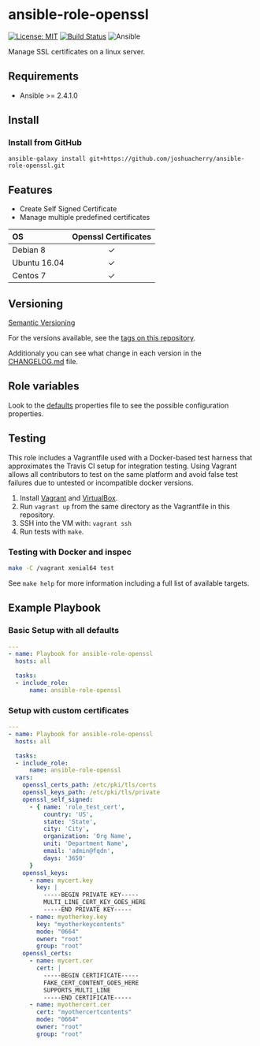 # ansible-role-openssl

[![License: MIT](https://img.shields.io/badge/License-MIT-yellow.svg)](https://opensource.org/licenses/MIT)
[![Build Status](https://travis-ci.org/joshuacherry/ansible-role-openssl.svg?branch=master)](https://travis-ci.org/joshuacherry/ansible-role-openssl)
![Ansible](https://img.shields.io/badge/ansible-2.4.1.0-green.svg)

Manage SSL certificates on a linux server.

## Requirements

- Ansible >= 2.4.1.0

## Install

### Install from GitHub

`ansible-galaxy install git+https://github.com/joshuacherry/ansible-role-openssl.git`

## Features

- Create Self Signed Certificate
- Manage multiple predefined certificates

| OS            | Openssl Certificates  |
| :------------ | :-----------:         |
| Debian 8      | ✓                     |
| Ubuntu 16.04  | ✓                     |
| Centos 7      | ✓                     |

## Versioning

[Semantic Versioning](http://semver.org/)

For the versions available, see the [tags on this repository](https://github.com/joshuacherry/ansible-role-openssl/tags).

Additionaly you can see what change in each version in the [CHANGELOG.md](CHANGELOG.md) file.

## Role variables

Look to the [defaults](defaults/main.yml) properties file to see the possible configuration properties.

## Testing

This role includes a Vagrantfile used with a Docker-based test harness that approximates the Travis CI setup for integration testing. Using Vagrant allows all contributors to test on the same platform and avoid false test failures due to untested or incompatible docker versions.

1. Install [Vagrant](https://www.vagrantup.com/) and [VirtualBox](https://www.virtualbox.org/).
1. Run `vagrant up` from the same directory as the Vagrantfile in this repository.
1. SSH into the VM with: `vagrant ssh`
1. Run tests with `make`.

### Testing with Docker and inspec

```bash
make -C /vagrant xenial64 test
```

See `make help` for more information including a full list of available targets.

## Example Playbook

### Basic Setup with all defaults

```yaml
---
- name: Playbook for ansible-role-openssl
  hosts: all

  tasks:
  - include_role:
      name: ansible-role-openssl
```

### Setup with custom certificates

```yaml
---
- name: Playbook for ansible-role-openssl
  hosts: all

  tasks:
  - include_role:
      name: ansible-role-openssl
  vars:
    openssl_certs_path: /etc/pki/tls/certs
    openssl_keys_path: /etc/pki/tls/private
    openssl_self_signed:
      - { name: 'role_test_cert',
          country: 'US',
          state: 'State',
          city: 'City',
          organization: 'Org Name',
          unit: 'Department Name',
          email: 'admin@fqdn',
          days: '3650'
      }
    openssl_keys: 
      - name: mycert.key
        key: |
          -----BEGIN PRIVATE KEY-----
          MULTI_LINE_CERT_KEY_GOES_HERE
          -----END PRIVATE KEY-----
      - name: myotherkey.key
        key: "myotherkeycontents"
        mode: "0664"
        owner: "root"
        group: "root"
    openssl_certs:
      - name: mycert.cer
        cert: |
          -----BEGIN CERTIFICATE-----
          FAKE_CERT_CONTENT_GOES_HERE
          SUPPORTS_MULTI_LINE
          -----END CERTIFICATE-----
      - name: myothercert.cer
        cert: "myothercertcontents"
        mode: "0664"
        owner: "root"
        group: "root"
```